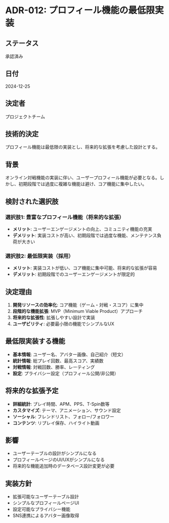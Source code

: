 # ADR-012: プロフィール機能の最低限実装

## ステータス
承認済み

## 日付
2024-12-25

## 決定者
プロジェクトチーム

## 技術的決定
プロフィール機能は最低限の実装とし、将来的な拡張を考慮した設計とする。

## 背景
オンライン対戦機能の実装に伴い、ユーザープロフィール機能が必要となる。しかし、初期段階では過度に複雑な機能は避け、コア機能に集中したい。

## 検討された選択肢

### 選択肢1: 豊富なプロフィール機能（将来的な拡張）
- **メリット**: ユーザーエンゲージメントの向上、コミュニティ機能の充実
- **デメリット**: 実装コストが高い、初期段階では過度な機能、メンテナンス負荷が大きい

### 選択肢2: 最低限実装（採用）
- **メリット**: 実装コストが低い、コア機能に集中可能、将来的な拡張が容易
- **デメリット**: 初期段階でのユーザーエンゲージメントが限定的

## 決定理由
1. **開発リソースの効率化**: コア機能（ゲーム・対戦・スコア）に集中
2. **段階的な機能拡張**: MVP（Minimum Viable Product）アプローチ
3. **将来的な拡張性**: 拡張しやすい設計で実装
4. **ユーザビリティ**: 必要最小限の機能でシンプルなUX

## 最低限実装する機能
- **基本情報**: ユーザー名、アバター画像、自己紹介（短文）
- **統計情報**: 総プレイ回数、最高スコア、実績数
- **対戦情報**: 対戦回数、勝率、レーティング
- **設定**: プライバシー設定（プロフィール公開/非公開）

## 将来的な拡張予定
- **詳細統計**: プレイ時間、APM、PPS、T-Spin数等
- **カスタマイズ**: テーマ、アニメーション、サウンド設定
- **ソーシャル**: フレンドリスト、フォロー/フォロワー
- **コンテンツ**: リプレイ保存、ハイライト動画

## 影響
- ユーザーテーブルの設計がシンプルになる
- プロフィールページのUI/UXがシンプルになる
- 将来的な機能追加時のデータベース設計変更が必要

## 実装方針
- 拡張可能なユーザーテーブル設計
- シンプルなプロフィールページUI
- 設定可能なプライバシー機能
- SNS連携によるアバター画像取得 